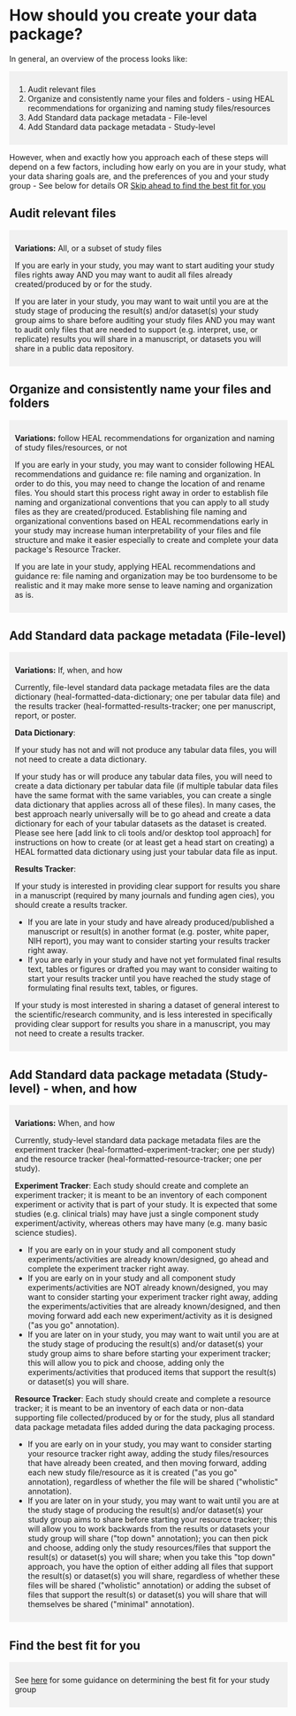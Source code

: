 # How should you create your data package?

In general, an overview of the process looks like: 

<div markdown="1" style="background-color:rgba(0, 0, 0, 0.0470588); text-align:left; vertical-align: top; padding:10px 10px;">

1. Audit relevant files
2. Organize and consistently name your files and folders - using HEAL recommendations for organizing and naming study files/resources
3. Add Standard data package metadata - File-level
4. Add Standard data package metadata - Study-level

</div>

However, when and exactly how you approach each of these steps will depend on a few factors, including how early on you are in your study, what your data sharing goals are, and the preferences of you and your study group - See below for details OR [Skip ahead to find the best fit for you](../fit/index.md)

## Audit relevant files

<div markdown="1" style="background-color:rgba(0, 0, 0, 0.0470588); text-align:left; vertical-align: top; padding:10px 10px;">

**Variations:** All, or a subset of study files

If you are early in your study, you may want to start auditing your study files rights away AND you may want to audit all files already created/produced by or for the study. 

If you are later in your study, you may want to wait until you are at the study stage of producing the result(s) and/or dataset(s) your study group aims to share before auditing your study files AND you may want to audit only files that are needed to support (e.g. interpret, use, or replicate) results you will share in a manuscript, or datasets you will share in a public data repository.  

</div>

## Organize and consistently name your files and folders 

<div markdown="1" style="background-color:rgba(0, 0, 0, 0.0470588); text-align:left; vertical-align: top; padding:10px 10px;">

**Variations:** follow HEAL recommendations for organization and naming of study files/resources, or not

If you are early in your study, you may want to consider following HEAL recommendations and guidance re: file naming and organization. In order to do this, you may need to change the location of and rename files. You should start this process right away in order to establish file naming and organizational conventions that you can apply to all study files as they are created/produced. Establishing file naming and organizational conventions based on HEAL recommendations early in your study may increase human interpretability of your files and file structure and make it easier especially to create and complete your data package's Resource Tracker. 

If you are late in your study, applying HEAL recommendations and guidance re: file naming and organization may be too burdensome to be realistic and it may make more sense to leave naming and organization as is.

</div>

## Add Standard data package metadata (File-level)  

<div markdown="1" style="background-color:rgba(0, 0, 0, 0.0470588); text-align:left; vertical-align: top; padding:10px 10px;">

**Variations:** If, when, and how

Currently, file-level standard data package metadata files are the data dictionary (heal-formatted-data-dictionary; one per tabular data file) and the results tracker (heal-formatted-results-tracker; one per manuscript, report, or poster.

**Data Dictionary**: 

If your study has not and will not produce any tabular data files, you will not need to create a data dictionary. 

If your study has or will produce any tabular data files, you will need to create a data dictionary per tabular data file (if multiple tabular data files have the same format with the same variables, you can create a single data dictionary that applies across all of these files). In many cases, the best approach nearly universally will be to go ahead and create a data dictionary for each of your tabular datasets as the dataset is created. Please see here [add link to cli tools and/or desktop tool approach] for instructions on how to create (or at least get a head start on creating) a HEAL formatted data dictionary using just your tabular data file as input.     

**Results Tracker**: 

If your study is interested in providing clear support for results you share in a manuscript (required by many journals and funding agen cies), you should create a results tracker. 

* If you are late in your study and have already produced/published a manuscript or result(s) in another format (e.g. poster, white paper, NIH report), you may want to consider starting your results tracker right away. 
* If you are early in your study and have not yet formulated final results text, tables or figures or drafted you may want to consider waiting to start your results tracker until you have reached the study stage of formulating final results text, tables, or figures. 

If your study is most interested in sharing a dataset of general interest to the scientific/research community, and is less interested in specifically providing clear support for results you share in a manuscript, you may not need to create a results tracker. 

</div>

## Add Standard data package metadata (Study-level) - when, and how

<div markdown="1" style="background-color:rgba(0, 0, 0, 0.0470588); text-align:left; vertical-align: top; padding:10px 10px;">

**Variations:** When, and how

Currently, study-level standard data package metadata files are the experiment tracker (heal-formatted-experiment-tracker; one per study) and the resource tracker (heal-formatted-resource-tracker; one per study).

**Experiment Tracker**: Each study should create and complete an experiment tracker; it is meant to be an inventory of each component experiment or activity that is part of your study. It is expected that some studies (e.g. clinical trials) may have just a single component study experiment/activity, whereas others may have many (e.g. many basic science studies). 

* If you are early on in your study and all component study experiments/activities are already known/designed, go ahead and complete the experiment tracker right away. 
* If you are early on in your study and all component study experiments/activities are NOT already known/designed, you may want to consider starting your experiment tracker right away, adding the experiments/activities that are already known/designed, and then moving forward add each new experiment/activity as it is designed ("as you go" annotation). 
* If you are later on in your study, you may want to wait until you are at the study stage of producing the result(s) and/or dataset(s) your study group aims to share before starting your experiment tracker; this will allow you to pick and choose, adding only the experiments/activities that produced items that support the result(s) or dataset(s) you will share.   

**Resource Tracker**: Each study should create and complete a resource tracker; it is meant to be an inventory of each data or non-data supporting file collected/produced by or for the study, plus all standard data package metadata files added during the data packaging process. 

* If you are early on in your study, you may want to consider starting your resource tracker right away, adding the study files/resources that have already been created, and then moving forward, adding each new study file/resource as it is created ("as you go" annotation), regardless of whether the file will be shared ("wholistic" annotation). 
* If you are later on in your study, you may want to wait until you are at the study stage of producing the result(s) and/or dataset(s) your study group aims to share before starting your resource tracker; this will allow you to work backwards from the results or datasets your study group will share ("top down" annotation); you can then pick and choose, adding only the study resources/files that support the result(s) or dataset(s) you will share; when you take this "top down" approach, you have the option of either adding all files that support the result(s) or dataset(s) you will share, regardless of whether these files will be shared ("wholistic" annotation) or adding the subset of files that support the result(s) or dataset(s) you will share that will themselves be shared ("minimal" annotation). 

</div>

## Find the best fit for you

<div markdown="1" style="background-color:rgba(0, 0, 0, 0.0470588); text-align:left; vertical-align: top; padding:10px 10px;">

See [here](../fit/index.md) for some guidance on determining the best fit for your study group

</div>